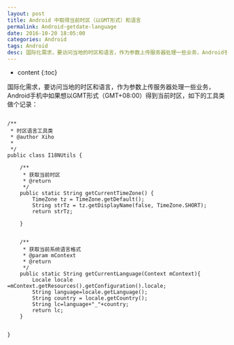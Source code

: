 ```yaml
---
layout: post
title: Android 中取得当前时区（以GMT形式）和语言
permalink: Android-getdate-language
date: 2016-10-20 18:05:00
categories: Android
tags: Android 
desc: 国际化需求，要访问当地的时区和语言，作为参数上传服务器处理一些业务，Android手机中如果想以GMT形式（GMT+08:00）得到当前时区，如下的工具类做个记录：
---
```


* content
{:toc}

国际化需求，要访问当地的时区和语言，作为参数上传服务器处理一些业务，Android手机中如果想以GMT形式（GMT+08:00）得到当前时区，如下的工具类做个记录：
```

/**
 * 时区语言工具类
 * @author Xiho
 *
 */
public class I18NUtils {

	/**
	 * 获取当前时区
	 * @return
	 */
	public static String getCurrentTimeZone() {
		TimeZone tz = TimeZone.getDefault();
		String strTz = tz.getDisplayName(false, TimeZone.SHORT);
		return strTz;

	}
	
	
	/**
	 * 获取当前系统语言格式
	 * @param mContext
	 * @return
	 */
	public static String getCurrentLanguage(Context mContext){
	    Locale locale =mContext.getResources().getConfiguration().locale;
        String language=locale.getLanguage();
        String country = locale.getCountry();
        String lc=language+"_"+country;
        return lc;
	}
	

}

```
<!-- more -->